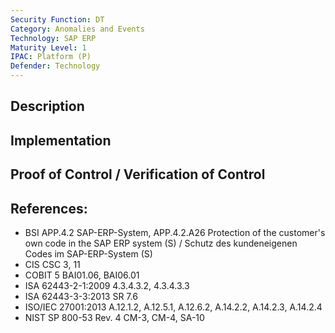 ```yaml
---
Security Function: DT
Category: Anomalies and Events
Technology: SAP ERP
Maturity Level: 1
IPAC: Platform (P)
Defender: Technology
---
```


## Description



## Implementation



## Proof of Control / Verification of Control



## References:
- BSI APP.4.2 SAP-ERP-System, APP.4.2.A26 Protection of the customer's own code in the SAP ERP system (S) / Schutz des kundeneigenen Codes im SAP-ERP-System (S)
- CIS CSC 3, 11
- COBIT 5 BAI01.06, BAI06.01
- ISA 62443-2-1:2009 4.3.4.3.2, 4.3.4.3.3
- ISA 62443-3-3:2013 SR 7.6
- ISO/IEC 27001:2013 A.12.1.2, A.12.5.1, A.12.6.2, A.14.2.2, A.14.2.3, A.14.2.4
- NIST SP 800-53 Rev. 4 CM-3, CM-4, SA-10
